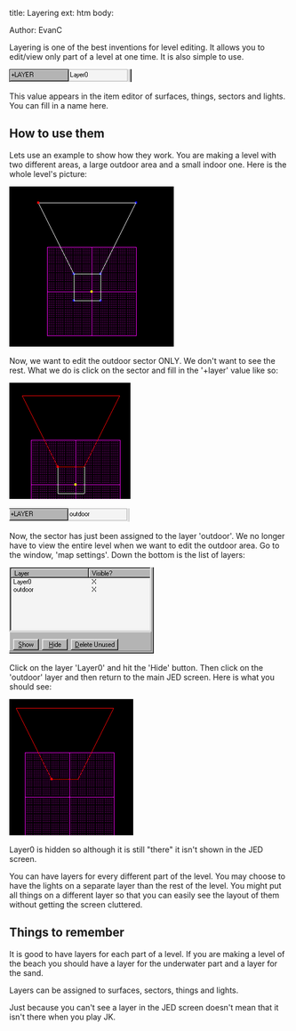 title: Layering
ext: htm
body:

Author: EvanC

Layering is one of the best inventions for level editing. It allows you
to edit/view only part of a level at one time. It is also simple to
use.  
  

![](images/layer.gif)

  
  
This value appears in the item editor of surfaces, things, sectors and
lights. You can fill in a name here.  
  
## How to use them  
Lets use an example to show how they work. You are making a level with
two different areas, a large outdoor area and a small indoor one. Here
is the whole level's picture:  
  

![](images/eglvl.gif)

  
  
Now, we want to edit the outdoor sector ONLY. We don't want to see the
rest. What we do is click on the sector and fill in the '+layer' value
like so:  
  

![](images/outstr.gif)

![](images/outlayr.gif)

  
  
Now, the sector has just been assigned to the layer 'outdoor'. We no
longer have to view the entire level when we want to edit the outdoor
area. Go to the window, 'map settings'. Down the bottom is the list of
layers:  
  

![](images/lyrlist.gif)

  
  
Click on the layer 'Layer0' and hit the 'Hide' button. Then click on the
'outdoor' layer and then return to the main JED screen. Here is what you
should see:  
  

![](images/otlyre.gif)

  
  
Layer0 is hidden so although it is still "there" it isn't shown in the
JED screen.

You can have layers for every different part of the level. You may
choose to have the lights on a separate layer than the rest of the
level. You might put all things on a different layer so that you can
easily see the layout of them without getting the screen cluttered.  
  
## Things to remember

It is good to have layers for each part of a level. If you are making a
level of the beach you should have a layer for the underwater part and a
layer for the sand.

Layers can be assigned to surfaces, sectors, things and lights.

Just because you can't see a layer in the JED screen doesn't mean that
it isn't there when you play JK.

